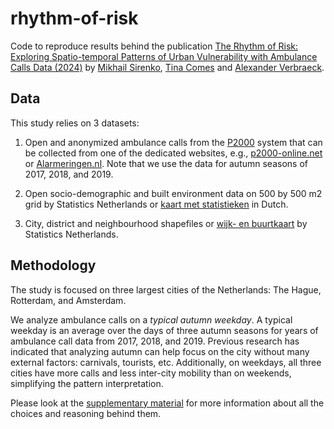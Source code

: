 # rhythm-of-risk

Code to reproduce results behind the publication [The Rhythm of Risk: Exploring Spatio-temporal Patterns of Urban Vulnerability with Ambulance Calls Data (2024)](https://journals.sagepub.com/doi/10.1177/23998083241272095?icid=int.sj-full-text.citing-articles.1) by [Mikhail Sirenko](https://scholar.google.nl/citations?user=ZzHyCt0AAAAJ&hl=en), [Tina Comes](https://www.tudelft.nl/tbm/resiliencelab/people/tina-comes) and [Alexander Verbraeck](https://www.tudelft.nl/staff/a.verbraeck/?cHash=79d864d800b2d588772fbe7e1778ff03).

## Data

This study relies on 3 datasets:

1. Open and anonymized ambulance calls from the [P2000](https://nl.wikipedia.org/wiki/P2000_(netwerk)) system that can be collected from one of the dedicated websites, e.g., [p2000-online.net](https://www.p2000-online.net/) or [Alarmeringen.nl](https://alarmeringen.nl/). Note that we use the data for autumn seasons of 2017, 2018, and 2019.

2. Open socio-demographic and built environment data on 500 by 500 m2 grid by Statistics Netherlands or [kaart met statistieken](https://www.cbs.nl/nl-nl/dossier/nederland-regionaal/geografische-data/kaart-van-500-meter-bij-500-meter-met-statistieken) in Dutch.

3. City, district and neighbourhood shapefiles or [wijk- en buurtkaart](https://www.cbs.nl/nl-nl/dossier/nederland-regionaal/geografische-data/wijk-en-buurtkaart-2023) by Statistics Netherlands.

## Methodology

The study is focused on three largest cities of the Netherlands: The Hague, Rotterdam, and Amsterdam.

We analyze ambulance calls on a _typical autumn weekday_. A typical weekday is an average over the days of three autumn seasons for years of ambulance call data from 2017, 2018, and 2019. Previous research has indicated that analyzing autumn can help focus on the city without many external factors: carnivals, tourists, etc. Additionally, on weekdays, all three cities have more calls and less inter-city mobility than on weekends, simplifying the pattern interpretation.

Please look at the [supplementary material](https://journals.sagepub.com/doi/suppl/10.1177/23998083241272095/suppl_file/sj-pdf-1-epb-10.1177_23998083241272095.pdf) for more information about all the choices and reasoning behind them.

## Authors

Mikhail Sirenko
